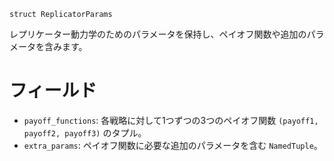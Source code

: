 ```
struct ReplicatorParams
```

レプリケーター動力学のためのパラメータを保持し、ペイオフ関数や追加のパラメータを含みます。

# フィールド

  * `payoff_functions`: 各戦略に対して1つずつの3つのペイオフ関数 `(payoff1, payoff2, payoff3)` のタプル。
  * `extra_params`: ペイオフ関数に必要な追加のパラメータを含む `NamedTuple`。
